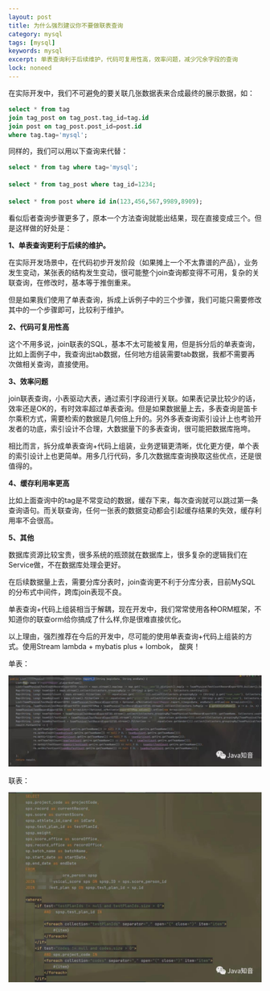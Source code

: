 ```yaml
---
layout: post
title: 为什么强烈建议你不要做联表查询
category: mysql
tags: [mysql]
keywords: mysql
excerpt: 单表查询利于后续维护，代码可复用性高，效率问题，减少冗余字段的查询
lock: noneed
---
```


在实际开发中，我们不可避免的要关联几张数据表来合成最终的展示数据，如：

```sql
select * from tag
join tag_post on tag_post.tag_id=tag.id
join post on tag_post.post_id=post.id
where tag.tag='mysql';
```

同样的，我们可以用以下查询来代替：

```sql
select * from tag where tag='mysql';

select * from tag_post where tag_id=1234;

select * from post where id in(123,456,567,9989,8909);
```

看似后者查询步骤更多了，原本一个方法查询就能出结果，现在直接变成三个。但是这样做的好处是：

**1、单表查询更利于后续的维护。**

在实际开发场景中，在代码初步开发阶段（如果摊上一个不太靠谱的产品），业务发生变动，某张表的结构发生变动，很可能整个join查询都变得不可用，复杂的关联查询，在修改时，基本等于推倒重来。

但是如果我们使用了单表查询，拆成上诉例子中的三个步骤，我们可能只需要修改其中的一个步骤即可，比较利于维护。

**2、代码可复用性高**

这个不用多说，join联表的SQL，基本不太可能被复用，但是拆分后的单表查询，比如上面例子中，我查询出tab数据，任何地方组装需要tab数据，我都不需要再次做相关查询，直接使用。

**3、效率问题**

join联表查询，小表驱动大表，通过索引字段进行关联。如果表记录比较少的话，效率还是OK的，有时效率超过单表查询。但是如果数据量上去，多表查询是笛卡尔乘积方式，需要检索的数据是几何倍上升的。另外多表查询索引设计上也考验开发者的功底，索引设计不合理，大数据量下的多表查询，很可能把数据库拖垮。

相比而言，拆分成单表查询+代码上组装，业务逻辑更清晰，优化更方便，单个表的索引设计上也更简单。用多几行代码，多几次数据库查询换取这些优点，还是很值得的。

**4、缓存利用率更高**

比如上面查询中的tag是不常变动的数据，缓存下来，每次查询就可以跳过第一条查询语句。而关联查询，任何一张表的数据变动都会引起缓存结果的失效，缓存利用率不会很高。

**5、其他**

数据库资源比较宝贵，很多系统的瓶颈就在数据库上，很多复杂的逻辑我们在Service做，不在数据库处理会更好。

在后续数据量上去，需要分库分表时，join查询更不利于分库分表，目前MySQL的分布式中间件，跨库join表现不良。

单表查询+代码上组装相当于解耦，现在开发中，我们常常使用各种ORM框架，不知道你的联查orm给你搞成了什么样,你是很难直接优化。

以上理由，强烈推荐在今后的开发中，尽可能的使用单表查询+代码上组装的方式。使用Stream lambda + mybatis plus + lombok， 酸爽！

单表：

![](\assets\images\2021\mysql\single-table-query-stream.jpg)

联表：

![](\assets\images\2021\mysql\join-table-query.jpg)